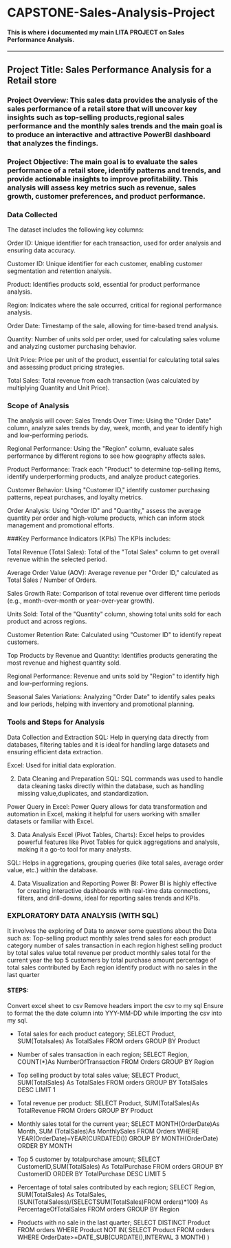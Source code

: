 # CAPSTONE-Sales-Analysis-Project
#### This is where i documented my main LITA PROJECT on Sales Performance Analysis.
---

## Project Title: Sales Performance Analysis for a Retail store 

### Project Overview: This sales data provides the analysis of the sales performance of a retail store that will uncover key insights such as top-selling products,regional sales performance and the monthly sales trends and the main goal is to produce an interactive and attractive PowerBI dashboard that analyzes the findings.


### Project Objective: The main goal is to evaluate the sales performance of a retail store, identify patterns and trends, and provide actionable insights to improve profitability. This analysis will assess key metrics such as revenue, sales growth, customer preferences, and product performance.


### Data Collected 

The dataset includes the following key columns:

Order ID: Unique identifier for each transaction, used for order analysis and ensuring data accuracy.

Customer ID: Unique identifier for each customer, enabling customer segmentation and retention analysis.

Product: Identifies products sold, essential for product performance analysis.

Region: Indicates where the sale occurred, critical for regional performance analysis.

Order Date: Timestamp of the sale, allowing for time-based trend analysis.

Quantity: Number of units sold per order, used for calculating sales volume and analyzing customer purchasing behavior.

Unit Price: Price per unit of the product, essential for calculating total sales and assessing product pricing strategies.

Total Sales: Total revenue from each transaction (was calculated by multiplying Quantity and Unit Price).


### Scope of Analysis

The analysis will cover:
Sales Trends Over Time: Using the "Order Date" column, analyze sales trends by day, week, month, and year to identify high and low-performing periods.

Regional Performance: Using the "Region" column, evaluate sales performance by different regions to see how geography affects sales.

Product Performance: Track each "Product" to determine top-selling items, identify underperforming products, and analyze product categories.

Customer Behavior: Using "Customer ID," identify customer purchasing patterns, repeat purchases, and loyalty metrics.

Order Analysis: Using "Order ID" and "Quantity," assess the average quantity per order and high-volume products, which can inform stock management and promotional efforts.




###Key Performance Indicators (KPIs)
The KPIs includes:

Total Revenue (Total Sales): Total of the "Total Sales" column to get overall revenue within the selected period.

Average Order Value (AOV): Average revenue per "Order ID," calculated as Total Sales / Number of Orders.

Sales Growth Rate: Comparison of total revenue over different time periods (e.g., month-over-month or year-over-year growth).

Units Sold: Total of the "Quantity" column, showing total units sold for each product and across regions.

Customer Retention Rate: Calculated using "Customer ID" to identify repeat customers.

Top Products by Revenue and Quantity: Identifies products generating the most revenue and highest quantity sold.

Regional Performance: Revenue and units sold by "Region" to identify high and low-performing regions.

Seasonal Sales Variations: Analyzing "Order Date" to identify sales peaks and low periods, helping with inventory and promotional planning. 



### Tools and Steps for Analysis 

Data Collection and Extraction
SQL: Help in querying data directly from databases, filtering tables and it is ideal for handling large datasets and ensuring efficient data extraction.

Excel: Used for initial data exploration.

2. Data Cleaning and Preparation
SQL: SQL commands was used to handle data cleaning tasks directly within the database, such as handling missing value,duplicates, and standardization.

Power Query in Excel: Power Query allows for data transformation and automation in Excel, making it helpful for users working with smaller datasets or familiar with Excel.

3. Data Analysis
Excel (Pivot Tables, Charts): Excel helps to provides powerful features like Pivot Tables for quick aggregations and analysis, making it a go-to tool for many analysts.

SQL: Helps in aggregations, grouping queries (like total sales, average order value, etc.) within the database. 

4. Data Visualization and Reporting
Power BI: Power BI is highly effective for creating interactive dashboards with real-time data connections, filters, and drill-downs, ideal for reporting sales trends and KPIs.


### EXPLORATORY DATA ANALYSIS (WITH SQL)
It involves the exploring of Data to answer some questions about the Data such as:
Top-selling product
monthly sales trend
sales for each product category
number of sales transaction in each region
highest selling product by total sales value
total revenue per product
monthly sales total for the current year
the top 5 customers by total purchase amount
percentage of total sales contributed by Each region
identify product with no sales in the last quarter

#### STEPS:
Convert excel sheet to csv
Remove headers
import the csv to my sql
Ensure to format the the date column into YYY-MM-DD while importing the csv into my sql.

-  Total sales for each product category;
SELECT Product, SUM(Totalsales) As TotalSales
FROM orders
GROUP BY Product

-  Number of sales transaction in each region;
SELECT Region, COUNT(*)As NumberOfTransaction
FROM Orders
GROUP BY Region

-  Top selling product by total sales value;
SELECT Product, SUM(TotalSales) As TotalSales
FROM orders
GROUP BY TotalSales DESC
LIMIT 1

-  Total revenue per product:
SELECT Product, SUM(TotalSales)As TotalRevenue
FROM Orders
GROUP BY Product

- Monthly sales total for the current year;
SELECT MONTH(OrderDate)As Month, SUM (TotalSales)As MonthlySales
FROM Orders
WHERE YEAR(OrderDate)=YEAR(CURDATED())
GROUP BY MONTH(OrderDate)
ORDER BY MONTH

-  Top 5 customer by totalpurchase amount;
SELECT CustomerID,SUM(TotalSales) As TotalPurchase
FROM orders
GROUP BY CustomerID
ORDER BY TotalPurchase DESC
LIMIT 5

-  Percentage of total sales contributed by each region;
SELECT Region,
SUM(TotalSales) As TotalSales,
(SUN(TotalSaless)/(SELECTSUM(TotalSales)FROM orders)*100) As PercentageOfTotalSales
FROM orders
GROUP BY Region

-  Products with no sale in the last quarter;
SELECT DISTINCT Product
FROM orders
WHERE Product NOT IN(
SELECT Product
FROM orders
WHERE OrderDate>=DATE_SUB(CURDATE(),INTERVAL 3 MONTH)
)

